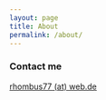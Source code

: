 ```yaml
---
layout: page
title: About
permalink: /about/
---
```


### Contact me

[rhombus77 (at) web.de](mailto:rhombus77@web.de)
